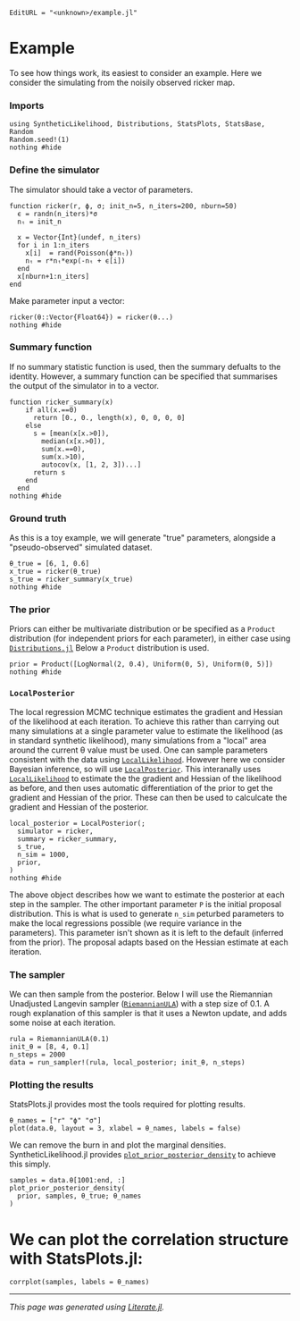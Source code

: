 ```@meta
EditURL = "<unknown>/example.jl"
```

# Example
To see how things work, its easiest to consider an example. Here we consider
the simulating from the noisily observed ricker map.

### Imports

```@example example
using SyntheticLikelihood, Distributions, StatsPlots, StatsBase, Random
Random.seed!(1)
nothing #hide
```

### Define the simulator
The simulator should take a vector of parameters.

```@example example
function ricker(r, ϕ, σ; init_n=5, n_iters=200, nburn=50)
  ϵ = randn(n_iters)*σ
  nₜ = init_n

  x = Vector{Int}(undef, n_iters)
  for i in 1:n_iters
    x[i]  = rand(Poisson(ϕ*nₜ))
    nₜ = r*nₜ*exp(-nₜ + ϵ[i])
  end
  x[nburn+1:n_iters]
end
```

Make parameter input a vector:

```@example example
ricker(θ::Vector{Float64}) = ricker(θ...)
nothing #hide
```

### Summary function
If no summary statistic function is used, then the summary defualts to the
identity. However, a summary function can be specified that summarises
the output of the simulator in to a vector.

```@example example
function ricker_summary(x)
    if all(x.==0)
      return [0., 0., length(x), 0, 0, 0, 0]
    else
      s = [mean(x[x.>0]),
        median(x[x.>0]),
        sum(x.==0),
        sum(x.>10),
        autocov(x, [1, 2, 3])...]
      return s
    end
  end
nothing #hide
```

### Ground truth
As this is a toy example, we will generate "true" parameters, alongside a
"pseudo-observed" simulated dataset.

```@example example
θ_true = [6, 1, 0.6]
x_true = ricker(θ_true)
s_true = ricker_summary(x_true)
nothing #hide
```

### The prior
Priors can either be multivariate distribution or be specified as a `Product`
distribution (for independent priors for each parameter), in either case using
[`Distributions.jl`](https://juliastats.org/Distributions.jl/stable/)
Below a `Product` distribution is used.

```@example example
prior = Product([LogNormal(2, 0.4), Uniform(0, 5), Uniform(0, 5)])
nothing #hide
```

### `LocalPosterior`

The local regression MCMC technique estimates the
gradient and Hessian of the likelihood at each iteration. To achieve this
rather than carrying out many simulations at a single parameter value to
estimate the likelihood (as in standard synthetic likelihood),
many simulations from a "local" area around the
current θ value must be used. One can sample parameters consistent with
the data using [`LocalLikelihood`](@ref). However here we consider Bayesian
inference, so will use [`LocalPosterior`](@ref). This interanally uses
[`LocalLikelihood`](@ref) to estimate the the gradient and Hessian of the
likelihood as before, and then uses automatic differentiation of the prior to
get the gradient and Hessian of the prior. These can then be used to
calculcate the gradient and Hessian of the posterior.

```@example example
local_posterior = LocalPosterior(;
  simulator = ricker,
  summary = ricker_summary,
  s_true,
  n_sim = 1000,
  prior,
)
nothing #hide
```

The above object describes how we want to estimate the posterior at each
step in the sampler. The other important parameter `P` is the initial proposal
distribution. This is what is used to generate `n_sim` peturbed parameters
to make the local regressions possible (we require variance in the parameters).
This parameter isn't shown as it is left to the default (inferred from the prior).
The proposal adapts based on the Hessian estimate at each iteration.

### The sampler
We can then sample from the posterior. Below I will use the Riemannian
Unadjusted Langevin sampler ([`RiemannianULA`](@ref)) with a step size of 0.1.
A rough explanation of this sampler is that it uses a Newton update,
and adds some noise at each iteration.

```@example example
rula = RiemannianULA(0.1)
init_θ = [8, 4, 0.1]
n_steps = 2000
data = run_sampler!(rula, local_posterior; init_θ, n_steps)
```

### Plotting the results
StatsPlots.jl provides most the tools required for plotting results.

```@example example
θ_names = ["r" "ϕ" "σ"]
plot(data.θ, layout = 3, xlabel = θ_names, labels = false)
```

We can remove the burn in and plot the marginal densities. SyntheticLikelihood.jl
provides [`plot_prior_posterior_density`](@ref) to achieve this simply.

```@example example
samples = data.θ[1001:end, :]
plot_prior_posterior_density(
  prior, samples, θ_true; θ_names
)
```

# We can plot the correlation structure with StatsPlots.jl:

```@example example
corrplot(samples, labels = θ_names)
```

---

*This page was generated using [Literate.jl](https://github.com/fredrikekre/Literate.jl).*

